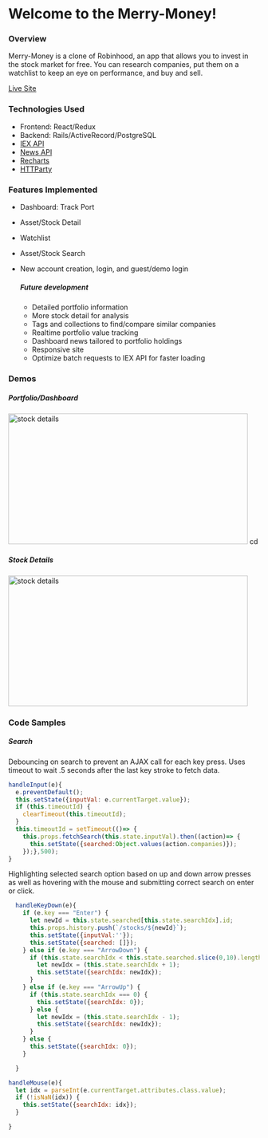 # Welcome to the Merry-Money!

### Overview

Merry-Money is a clone of Robinhood, an app that allows you to invest in the stock market for free. You can research companies, put them on a watchlist to keep an eye on performance, and buy and sell.

[Live Site](http://merry-money.herokuapp.com/#/)

### Technologies Used
* Frontend: React/Redux
* Backend: Rails/ActiveRecord/PostgreSQL
* [IEX API](https://iextrading.com/)
* [News API](https://newsapi.org/)
* [Recharts](http://recharts.org/en-US/)
* [HTTParty](https://github.com/jnunemaker/httparty)

### Features Implemented
* Dashboard: Track Port
* Asset/Stock Detail
* Watchlist
* Asset/Stock Search
* New account creation, login, and guest/demo login

   ##### Future development

   * Detailed portfolio information
   * More stock detail for analysis
   * Tags and collections to find/compare similar companies
   * Realtime portfolio value tracking
   * Dashboard news tailored to portfolio holdings
   * Responsive site
   * Optimize batch requests to IEX API for faster loading


### Demos

##### Portfolio/Dashboard

<img src="https://media.giphy.com/media/kW9AKrCobad2hO18nh/giphy.gif"
alt="stock details" width="480" height="262" />
cd
##### Stock Details

<img src="https://media.giphy.com/media/3kzuuuvw4k6qkaR2Wa/giphy.gif"
alt="stock details" width="480" height="262" />


### Code Samples

##### Search

Debouncing on search to prevent an AJAX call for each key press. Uses timeout to wait .5 seconds after the last key stroke to fetch data.

```javascript
handleInput(e){
  e.preventDefault();
  this.setState({inputVal: e.currentTarget.value});
  if (this.timeoutId) {
    clearTimeout(this.timeoutId);
  }
  this.timeoutId = setTimeout(()=> {
    this.props.fetchSearch(this.state.inputVal).then((action)=> {
      this.setState({searched:Object.values(action.companies)});
    });},500);
}
```

Highlighting selected search option based on up and down arrow presses as well as hovering with the mouse and submitting correct search on enter or click.

```javascript
  handleKeyDown(e){
    if (e.key === "Enter") {
      let newId = this.state.searched[this.state.searchIdx].id;
      this.props.history.push(`/stocks/${newId}`);
      this.setState({inputVal:''});
      this.setState({searched: []});
    } else if (e.key === "ArrowDown") {
      if (this.state.searchIdx < this.state.searched.slice(0,10).length-1) {
        let newIdx = (this.state.searchIdx + 1);
        this.setState({searchIdx: newIdx});
      }
    } else if (e.key === "ArrowUp") {
      if (this.state.searchIdx === 0) {
        this.setState({searchIdx: 0});
      } else {
        let newIdx = (this.state.searchIdx - 1);
        this.setState({searchIdx: newIdx});
      }
    } else {
      this.setState({searchIdx: 0});
    }

  }
```
```javascript
handleMouse(e){
  let idx = parseInt(e.currentTarget.attributes.class.value);
  if (!isNaN(idx)) {
    this.setState({searchIdx: idx});
  }

}
```
